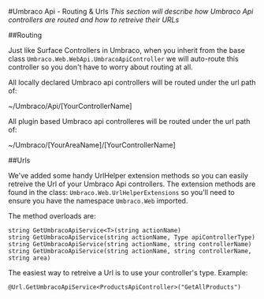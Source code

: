 #Umbraco Api - Routing & Urls
_This section will describe how Umbraco Api controllers are routed and how to retreive their URLs_ 

##Routing

Just like Surface Controllers in Umbraco, when you inherit from the base class `Umbraco.Web.WebApi.UmbracoApiController` we will auto-route this controller so you don't have to worry about routing at all. 

All locally declared Umbraco api controllers will be routed under the url path of:

~/Umbraco/Api/[YourControllerName]

All plugin based Umbraco api controlleres will be routed under the url path of:

~/Umbraco/[YourAreaName]/[YourControllerName]

##Urls

We've added some handy UrlHelper extension methods so you can easily retreive the Url of your Umbraco Api controllers. The extension methods are found in the class: `Umbraco.Web.UrlHelperExtensions` so you'll need to ensure you have the namespace `Umbraco.Web` imported. 

The method overloads are:

	string GetUmbracoApiService<T>(string actionName)
	string GetUmbracoApiService(string actionName, Type apiControllerType)
	string GetUmbracoApiService(string actionName, string controllerName)
	string GetUmbracoApiService(string actionName, string controllerName, string area)

The easiest way to retreive a Url is to use your controller's type. Example:

	@Url.GetUmbracoApiService<ProductsApiController>("GetAllProducts")

